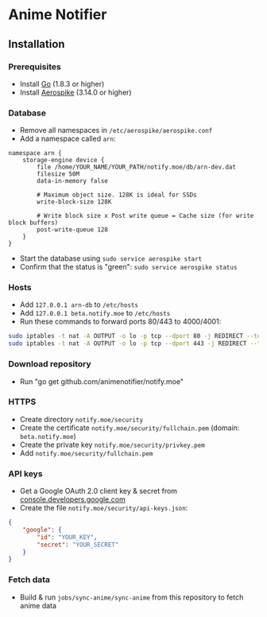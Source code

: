 # Anime Notifier

## Installation

### Prerequisites
* Install [Go](https://golang.org/dl/) (1.8.3 or higher)
* Install [Aerospike](http://www.aerospike.com/download) (3.14.0 or higher)

### Database
* Remove all namespaces in `/etc/aerospike/aerospike.conf`
* Add a namespace called `arn`:
```
namespace arn {
    storage-engine device {
        file /home/YOUR_NAME/YOUR_PATH/notify.moe/db/arn-dev.dat
        filesize 50M
        data-in-memory false

        # Maximum object size. 128K is ideal for SSDs
        write-block-size 128K

        # Write block size x Post write queue = Cache size (for write block buffers)
        post-write-queue 128
    }
}
```
* Start the database using `sudo service aerospike start`
* Confirm that the status is "green": `sudo service aerospike status`

### Hosts
* Add `127.0.0.1 arn-db` to `/etc/hosts`
* Add `127.0.0.1 beta.notify.moe` to `/etc/hosts`
* Run these commands to forward ports 80/443 to 4000/4001:
```sh
sudo iptables -t nat -A OUTPUT -o lo -p tcp --dport 80 -j REDIRECT --to-port 4000
sudo iptables -t nat -A OUTPUT -o lo -p tcp --dport 443 -j REDIRECT --to-port 4001
```

### Download repository
* Run "go get github.com/animenotifier/notify.moe"

### HTTPS
* Create directory `notify.moe/security`
* Create the certificate `notify.moe/security/fullchain.pem` (domain: `beta.notify.moe`)
* Create the private key `notify.moe/security/privkey.pem`
* Add `notify.moe/security/fullchain.pem`

### API keys
* Get a Google OAuth 2.0 client key & secret from [console.developers.google.com](https://console.developers.google.com)
* Create the file `notify.moe/security/api-keys.json`:
```json
{
	"google": {
		"id": "YOUR_KEY",
		"secret": "YOUR_SECRET"
	}
}
```

### Fetch data
* Build & run `jobs/sync-anime/sync-anime` from this repository to fetch anime data